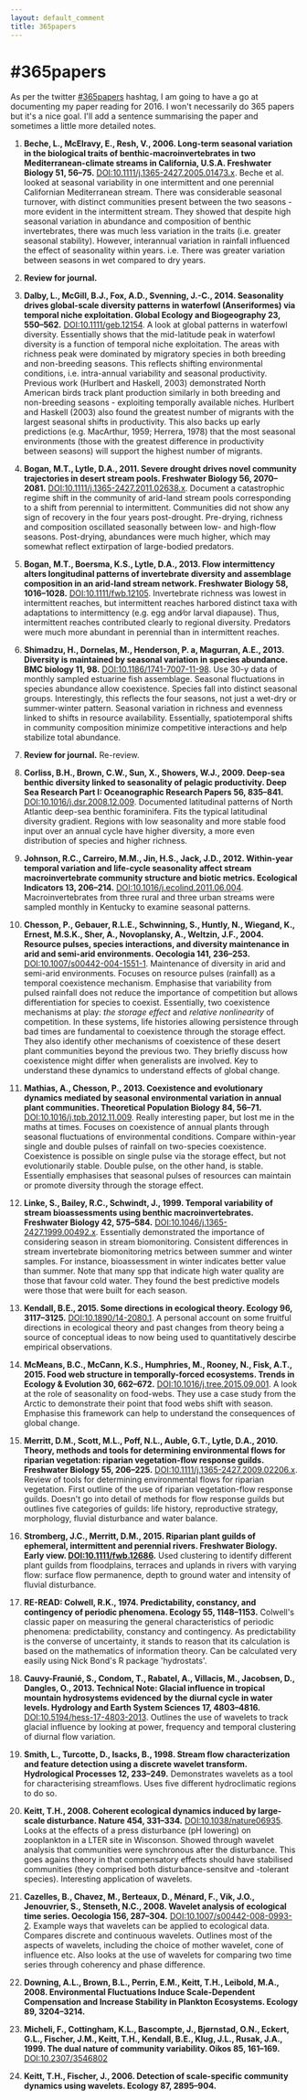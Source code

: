 ```yaml
---
layout: default_comment
title: 365papers
---
```


<!--
[DOI:](http://dx.doi.org/)
-->

# \#365papers

As per the twitter [\#365papers](https://twitter.com/search?q=%23365papers) hashtag, I am going to have a go at documenting my paper reading for 2016. I won't necessarily do 365 papers but it's a nice goal. I'll add a sentence summarising the paper and sometimes a little more detailed notes.  

1. **Beche, L., McElravy, E., Resh, V., 2006. Long-term seasonal variation in the biological traits of benthic-macroinvertebrates in two Mediterranean-climate streams in California, U.S.A. Freshwater Biology 51, 56–75.** [DOI:10.1111/j.1365-2427.2005.01473.x](http://dx.doi.org/10.1111/j.1365-2427.2005.01473.x). Beche et al. looked at seasonal variability in one intermittent and one perennial Californian Mediterranean stream. There was considerable seasonal turnover, with distinct communities present between the two seasons - more evident in the intermittent stream. They showed that despite high seasonal variation in abundance and composition of benthic invertebrates, there was much less variation in the traits (i.e. greater seasonal stability). However, interannual variation in rainfall influenced the effect of seasonality within years. i.e. There was greater variation between seasons in wet compared to dry years.

2. **Review for journal.**

3. **Dalby, L., McGill, B.J., Fox, A.D., Svenning, J.-C., 2014. Seasonality drives global-scale diversity patterns in waterfowl (Anseriformes) via temporal niche exploitation. Global Ecology and Biogeography 23, 550–562.** [DOI:10.1111/geb.12154](http://dx.doi.org/10.1111/geb.12154). A look at global patterns in waterfowl diversity. Essentially shows that the mid-latitude peak in waterfowl diversity is a function of temporal niche exploitation. The areas with richness peak were dominated by migratory species in both breeding and non-breeding seasons. This reflects shifting environmental conditions, i.e. intra-annual variability and seasonal productivity. Previous work (Hurlbert and Haskell, 2003) demonstrated North American birds track plant production similarly in both breeding and non-breeding seasons - exploiting temporally available niches. Hurlbert and Haskell (2003) also found the greatest number of migrants with the largest seasonal shifts in productivity. This also backs up early predictions (e.g. MacArthur, 1959; Herrera, 1978) that the most seasonal environments (those with the greatest difference in productivity between seasons) will support the highest number of migrants. 

4. **Bogan, M.T., Lytle, D.A., 2011. Severe drought drives novel community trajectories in desert stream pools. Freshwater Biology 56, 2070–2081.** [DOI:10.1111/j.1365-2427.2011.02638.x](http://dx.doi.org/10.1111/j.1365-2427.2011.02638.x). Document a catastrophic regime shift in the community of arid-land stream pools corresponding to a shift from perennial to intermittent. Communities did not show any sign of recovery in the four years post-drought. Pre-drying, richness and composition oscillated seasonally between low- and high-flow seasons. Post-drying, abundances were much higher, which may somewhat reflect extirpation of large-bodied predators.

5. **Bogan, M.T., Boersma, K.S., Lytle, D.A., 2013. Flow intermittency alters longitudinal patterns of invertebrate diversity and assemblage composition in an arid-land stream network. Freshwater Biology 58, 1016–1028.** [DOI:10.1111/fwb.12105](http://dx.doi.org/10.1111/fwb.12105). Invertebrate richness was lowest in intermittent reaches, but intermittent reaches harbored distinct taxa with adaptations to intermittency (e.g. egg and⁄or larval diapause). Thus, intermittent reaches contributed clearly to regional diversity. Predators were much more abundant in perennial than in intermittent reaches. 

6. **Shimadzu, H., Dornelas, M., Henderson, P. a, Magurran, A.E., 2013. Diversity is maintained by seasonal variation in species abundance. BMC biology 11, 98.** [DOI:10.1186/1741-7007-11-98](http://dx.doi.org/10.1186/1741-7007-11-98). Use 30-y data of monthly sampled estuarine fish assemblage. Seasonal fluctuations in species abundance allow coexistence. Species fall into distinct seasonal groups. Interestingly, this reflects the four seasons, not just a wet-dry or summer-winter pattern. Seasonal variation in richness and evenness linked to shifts in resource availability. Essentially, spatiotemporal shifts in community composition minimize competitive interactions and help stabilize total abundance.

7. **Review for journal.** Re-review.

8. **Corliss, B.H., Brown, C.W., Sun, X., Showers, W.J., 2009. Deep-sea benthic diversity linked to seasonality of pelagic productivity. Deep Sea Research Part I: Oceanographic Research Papers 56, 835–841.** [DOI:10.1016/j.dsr.2008.12.009](http://dx.doi.org/10.1016/j.dsr.2008.12.009). Documented latitudinal patterns of North Atlantic deep-sea benthic foraminifera. Fits the typical latitudinal diversity gradient. Regions with low seasonality and more stable food input over an annual cycle have higher diversity, a more even distribution of species and higher richness.

9. **Johnson, R.C., Carreiro, M.M., Jin, H.S., Jack, J.D., 2012. Within-year temporal variation and life-cycle seasonality affect stream macroinvertebrate community structure and biotic metrics. Ecological Indicators 13, 206–214.** [DOI:10.1016/j.ecolind.2011.06.004](http://dx.doi.org/10.1016/j.ecolind.2011.06.004). Macroinvertebrates from three rural and three urban streams were sampled monthly in Kentucky to examine seasonal patterns. 

10. **Chesson, P., Gebauer, R.L.E., Schwinning, S., Huntly, N., Wiegand, K., Ernest, M.S.K., Sher, A., Novoplansky, A., Weltzin, J.F., 2004. Resource pulses, species interactions, and diversity maintenance in arid and semi-arid environments. Oecologia 141, 236–253.** [DOI:10.1007/s00442-004-1551-1](http://dx.doi.org/10.1007/s00442-004-1551-1). Maintenance of diversity in arid and semi-arid environments. Focuses on resource pulses (rainfall) as a temporal coexistence mechanism. Emphasise that variability from pulsed rainfall does not reduce the importance of competition but allows differentiation for species to coexist. Essentially, two coexistence mechanisms at play: *the storage effect* and *relative nonlinearity* of competition. In these systems, life histories allowing persistence through bad times are fundamental to coexistence through the storage effect. They also identify other mechanisms of coexistence of these desert plant communities beyond the previous two. They briefly discuss how coexistence might differ when generalists are involved. Key to understand these dynamics to understand effects of global change.

11. **Mathias, A., Chesson, P., 2013. Coexistence and evolutionary dynamics mediated by seasonal environmental variation in annual plant communities. Theoretical Population Biology 84, 56–71.** [DOI:10.1016/j.tpb.2012.11.009](http://dx.doi.org/10.1016/j.tpb.2012.11.009). Really interesting paper, but lost me in the maths at times. Focuses on coexistence of annual plants through seasonal fluctuations of environmental conditions. Compare within-year single and double pulses of rainfall on two-species coexistence. Coexistence is possible on single pulse via the storage effect, but not evolutionarily stable. Double pulse, on the other hand, is stable. Essentially emphasises that seasonal pulses of resources can maintain or promote diversity through the storage effect.

12. **Linke, S., Bailey, R.C., Schwindt, J., 1999. Temporal variability of stream bioassessments using benthic macroinvertebrates. Freshwater Biology 42, 575–584.** [DOI:10.1046/j.1365-2427.1999.00492.x](http://dx.doi.org/10.1046/j.1365-2427.1999.00492.x). Essentially demonstrated the importance of considering season in stream biomonitoring. Consistent differences in stream invertebrate biomonitoring metrics between summer and winter samples. For instance, bioassessment in winter indicates better value than summer. Note that many spp that indicate high water quality are those that favour cold water. They found the best predictive models were those that were built for each season.

13. **Kendall, B.E., 2015. Some directions in ecological theory. Ecology 96, 3117–3125.** [DOI:10.1890/14-2080.1](http://dx.doi.org/10.1890/14-2080.1). A personal account on some fruitful directions in ecological theory and past changes from theory being a source of conceptual ideas to now being used to quantitatively descirbe empirical observations. 

14. **McMeans, B.C., McCann, K.S., Humphries, M., Rooney, N., Fisk, A.T., 2015. Food web structure in temporally-forced ecosystems. Trends in Ecology & Evolution 30, 662–672.** [DOI:10.1016/j.tree.2015.09.001](http://dx.doi.org/10.1016/j.tree.2015.09.001). A look at the role of seasonality on food-webs. They use a case study from the Arctic to demonstrate their point that food webs shift with season. Emphasise this framework can help to understand the consequences of global change. 

15. **Merritt, D.M., Scott, M.L., Poff, N.L., Auble, G.T., Lytle, D.A., 2010. Theory, methods and tools for determining environmental flows for riparian vegetation: riparian vegetation-flow response guilds. Freshwater Biology 55, 206–225.** [DOI:10.1111/j.1365-2427.2009.02206.x](http://dx.doi.org/10.1111/j.1365-2427.2009.02206.x). Review of tools for determining environmental flows for riparian vegetation. First outline of the use of riparian vegetation-flow response guilds. Doesn't go into detail of methods for flow response guilds but outlines five categories of guilds: life history, reproductive strategy, morphology, fluvial disturbance and water balance. 

16. **Stromberg, J.C., Merritt, D.M., 2015. Riparian plant guilds of ephemeral, intermittent and perennial rivers. Freshwater Biology. Early view. [DOI:10.1111/fwb.12686](http://dx.doi.org/10.1111/fwb.12686).** Used clustering to identify different plant guilds from floodplains, terraces and uplands in rivers with varying flow: surface flow permanence, depth to ground water and intensity of fluvial disturbance.

17. **RE-READ: Colwell, R.K., 1974. Predictability, constancy, and contingency of periodic phenomena. Ecology 55, 1148–1153.** Colwell's classic paper on measuring the general characteristics of periodic phenomena: predictability, constancy and contingency. As predictability is the converse of uncertainty, it stands to reason that its calculation is based on the mathematics of information theory. Can be calculated very easily using Nick Bond's R package 'hydrostats'. 

18. **Cauvy-Fraunié, S., Condom, T., Rabatel, A., Villacis, M., Jacobsen, D., Dangles, O., 2013. Technical Note: Glacial influence in tropical mountain hydrosystems evidenced by the diurnal cycle in water levels. Hydrology and Earth System Sciences 17, 4803–4816.** [DOI:10.5194/hess-17-4803-2013](http://dx.doi.org/10.5194/hess-17-4803-2013). Outlines the use of wavelets to track glacial influence by looking at power, frequency and temporal clustering of diurnal flow variation. 

19. **Smith, L., Turcotte, D., Isacks, B., 1998. Stream flow characterization and feature detection using a discrete wavelet transform. Hydrological Processes 12, 233–249.** Demonstrates wavelets as a tool for characterising streamflows. Uses five different hydroclimatic regions to do so. 

20. **Keitt, T.H., 2008. Coherent ecological dynamics induced by large-scale disturbance. Nature 454, 331–334.** [DOI:10.1038/nature06935](http://dx.doi.org/10.1038/nature06935). Looks at the effects of a press disturbance (pH lowering) on zooplankton in a LTER site in Wisconson. Showed through wavelet analysis that communities were synchronous after the disturbance. This goes agains theory in that compensatory effects should have stabilised communities (they comprised both disturbance-sensitve and -tolerant species). Interesting application of wavelets. 

21. **Cazelles, B., Chavez, M., Berteaux, D., Ménard, F., Vik, J.O., Jenouvrier, S., Stenseth, N.C., 2008. Wavelet analysis of ecological time series. Oecologia 156, 287–304.** [DOI:10.1007/s00442-008-0993-2](http://dx.doi.org/10.1007/s00442-008-0993-2). Example ways that wavelets can be applied to ecological data. Compares discrete and continuous wavelets. Outlines most of the aspects of wavelets, including the choice of mother wavelet, cone of influence etc. Also looks at the use of wavelets for comparing two time series through coherency and phase difference. 

22. **Downing, A.L., Brown, B.L., Perrin, E.M., Keitt, T.H., Leibold, M.A., 2008. Environmental Fluctuations Induce Scale-Dependent Compensation and Increase Stability in Plankton Ecosystems. Ecology 89, 3204–3214.** 

23. **Micheli, F., Cottingham, K.L., Bascompte, J., Bjørnstad, O.N., Eckert, G.L., Fischer, J.M., Keitt, T.H., Kendall, B.E., Klug, J.L., Rusak, J.A., 1999. The dual nature of community variability. Oikos 85, 161–169.** [DOI:10.2307/3546802](http://dx.doi.org/10.2307/3546802)

24. **Keitt, T.H., Fischer, J., 2006. Detection of scale-specific community dynamics using wavelets. Ecology 87, 2895–904.**

<!--
[DOI:](http://dx.doi.org/)
-->
<!--
[DOI:](http://dx.doi.org/)
-->
<!--
[DOI:](http://dx.doi.org/)
-->
